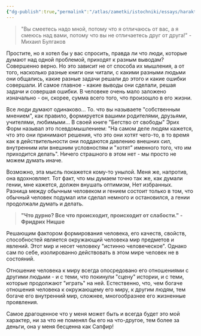 ```yaml
---
{"dg-publish":true,"permalink":"/atlas/zametki/istochniki/essays/harakter-kak-zhiznennyj-opyt/","tags":["post","essay"],"noteIcon":"","created":"2024-01-10T12:01:17.214+05:00"}
---
```


>"Вы смеетесь надо мной, потому что я отличаюсь от вас,
 а я смеюсь над вами, потому что вы не отличаетесь друг от друга!" - Михаил Булгаков
 
Простите, но я хотел бы у вас спросить, правда ли что люди, которые думают над одной проблемой, приходят к разным выводам? Совершенно верно. Но это зависит не от способа их мышления, а от того, насколько разные книги они читали, с какими разными людьми они общались, какие разные задачи решали до этого и какие ошибки совершали. И самое главное - какие выводы они сделали, решая задачи и совершая ошибки. В человеке очень мало заложено изначально - он, скорее, сумма всего того, что произошло в его жизни.

Все люди думают одинаково... То. что вы называете "собственным мнением", как правило, формируется вашими родителями, друзьями, учителями, любимыми... В своей книге "Бегство от свободы" Эрих Форм называл это псевдомышлением: "На самом деле людям кажется, что это они принимают решения, что это они хотят чего-то, в то время как в действительности они поддаются давлению внешних сил, внутренним или внешним условностям и "хотят" именного того, что им приходится делать". Ничего страшного в этом нет - мы просто не можем думать иначе.

Возможно, эта мысль покажется кому-то унылой. Меня же, напротив, она вдохновляет. Тот факт, что мы думаем точно так же, как думали гении, мне кажется, должен внушать оптимизм, Нет избранных. Разница между обычным человеком и гением состоит только в том, что обычный человек подумал или сделал немного и остановился, а гении продолжали думать и делать. 

>**"Что дурно? Все что происходит, происходит от слабости." - Фридрих Ницше**

Решающим фактором формирования человека, его качеств, свойств, способностей является окружающий человека мир предметов и явлений. Этот мир и несет человеку "истинно человеческое". Однако сам по себе, изолированно действовать в этом мире человек не в состояний.

Отношение человека к миру всегда опосредовано его отношениями с другими людьми - и с теми, что покинули "сцену" истории, и с теми, которые продолжают "играть" на ней. Естественно, что, чем богаче отношения человека к окружающему его миру, к другим людям, тем богаче его внутренний мир, сложнее, многообразнее его жизненные проявления.

Самое драгоценное что у меня может быть и всегда будет это мой характер, ни за что не поменял бы его на что-другое, тем более за деньги, она у меня бесценна как Сапфир!
